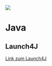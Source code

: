![](.\screens\java.ico)

   # Java

## Launch4J

[Link zum Launch4J](https://sourceforge.net/projects/launch4j/files/)

